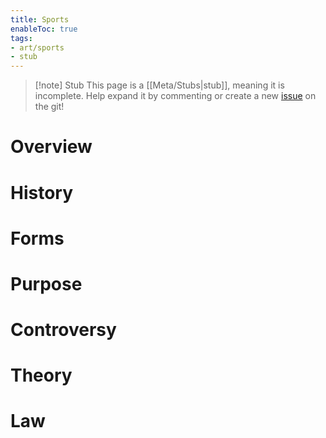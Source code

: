 ```yaml
---
title: Sports
enableToc: true
tags:
- art/sports
- stub
---
```


> [!note] Stub
> This page is a [[Meta/Stubs|stub]], meaning it is incomplete. Help expand it by commenting or create a new [issue](https://github.com/RagtimeGal/quartz--encyclopedia-mysenvaria/issues/new/choose) on the git!



# Overview

# History

# Forms

# Purpose

# Controversy

# Theory

# Law

